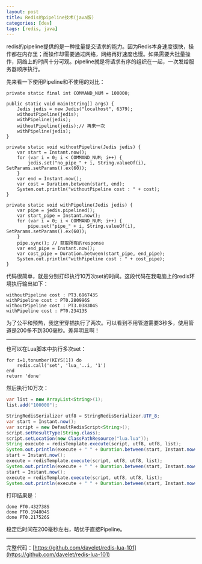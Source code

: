 ```yaml
---
layout: post
title: Redis的pipeline技术(java版)
categories: [dev]
tags: [redis, java]
---
```


redis的pipeline提供的是一种批量提交请求的能力。因为Redis本身速度很快，操作都在内存里；而操作却需要通过网络，网络再好速度也慢。如果需要大批量操作，网络上的时间十分可观。pipeline就是将请求有序的组织在一起，一次发给服务器顺序执行。

先来看一下使用Pipeline和不使用的对比：
```
private static final int COMMAND_NUM = 100000;

public static void main(String[] args) {
    Jedis jedis = new Jedis("localhost", 6379);
    withoutPipeline(jedis);
    withPipeline(jedis);
    withoutPipeline(jedis);// 再来一次
    withPipeline(jedis);
}

private static void withoutPipeline(Jedis jedis) {
    var start = Instant.now();
    for (var i = 0; i < COMMAND_NUM; i++) {
        jedis.set("no_pipe_" + i, String.valueOf(i), SetParams.setParams().ex(60));
    }
    var end = Instant.now();
    var cost = Duration.between(start, end);
    System.out.println("withoutPipeline cost : " + cost);
}

private static void withPipeline(Jedis jedis) {
    var pipe = jedis.pipelined();
    var start_pipe = Instant.now();
    for (var i = 0; i < COMMAND_NUM; i++) {
        pipe.set("pipe_" + i, String.valueOf(i), SetParams.setParams().ex(60));
    }
    pipe.sync(); // 获取所有的response
    var end_pipe = Instant.now();
    var cost_pipe = Duration.between(start_pipe, end_pipe);
    System.out.println("withPipeline cost : " + cost_pipe);
}
```
代码很简单，就是分别打印执行10万次set的时间。这段代码在我电脑上的redis环境执行输出如下：
```
withoutPipeline cost : PT3.696743S
withPipeline cost : PT0.280996S
withoutPipeline cost : PT3.038304S
withPipeline cost : PT0.23413S
```
为了公平和预热，我这里穿插执行了两次。可以看到不用管道需要3秒多，使用管道是200多不到300毫秒。差异明显啊！

---

也可以在Lua脚本中执行多次set：
```
for i=1,tonumber(KEYS[1]) do
    redis.call('set', 'lua_'..i, '1')
end
return 'done'
```

然后执行10万次：
```java
var list = new ArrayList<String>(1);
list.add("100000");

StringRedisSerializer utf8 = StringRedisSerializer.UTF_8;
var start = Instant.now();
var script = new DefaultRedisScript<String>();
script.setResultType(String.class);
script.setLocation(new ClassPathResource("lua.lua"));
String execute = redisTemplate.execute(script, utf8, utf8, list);
System.out.println(execute + " " + Duration.between(start, Instant.now()));
start = Instant.now();
execute = redisTemplate.execute(script, utf8, utf8, list);
System.out.println(execute + " " + Duration.between(start, Instant.now()));
start = Instant.now();
execute = redisTemplate.execute(script, utf8, utf8, list);
System.out.println(execute + " " + Duration.between(start, Instant.now()));
```
打印结果是：
```
done PT0.432738S
done PT0.194804S
done PT0.217526S
```
稳定后时间在200毫秒左右，略优于直接Pipeline。

---

完整代码：[https://github.com/davelet/redis-lua-101](https://github.com/davelet/redis-lua-101)